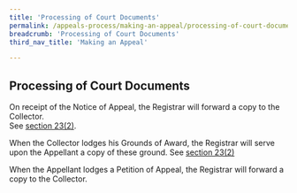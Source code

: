 ```yaml
---
title: 'Processing of Court Documents'
permalink: /appeals-process/making-an-appeal/processing-of-court-documents/
breadcrumb: 'Processing of Court Documents'
third_nav_title: 'Making an Appeal'

---
```


Processing of Court Documents
---

On receipt of the Notice of Appeal, the Registrar will forward a copy to the Collector.<br>See [section 23(2)](https://sso.agc.gov.sg/Act/LAA1966?ProvIds=pr23-#pr23-).

When the Collector lodges his Grounds of Award, the Registrar will serve upon the Appellant a copy of these ground. See [section 23(2)](https://sso.agc.gov.sg/Act/LAA1966?ProvIds=pr23-#pr23-)

When the Appellant lodges a Petition of Appeal, the Registrar will forward a copy to the Collector.
